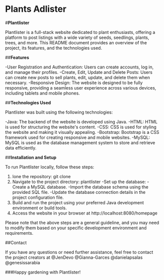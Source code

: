 # Plants Adlister

#**Plantlister**

Plantlister is a full-stack website dedicated to plant enthusiasts, offering a platform to post listings with a wide variety of seeds, seedlings, plants, trees, and more. This README document provides an overview of the project, its features, and the technologies used.

##**Features**

-User Registration and Authentication: Users can create accounts, log in, and manage their profiles.
-Create, Edit, Update and Delete Posts: Users can create new posts to sell plants, edit, update, and delete them when necessary.
-Responsive Design: The website is designed to be fully responsive, providing a seamless user experience across various devices, including tablets and mobile phones.

##**Technologies Used**

Plantlister was built using the following technologies:

-Java: The backend of the website is developed using Java.
-HTML: HTML is used for structuring the website's content.
-CSS: CSS is used for styling the website and making it visually appealing.
-Bootstrap: Bootstrap is a CSS framework used for creating responsive and mobile websites.
-MySQL: MySQL is used as the database management system to store and retrieve data efficiently.

##**Installation and Setup**

To run Plantlister locally, follow these steps:

1. lone the repository: git clone 
2. Navigate to the project directory:  plantlister
  -Set up the database:
  -Create a MySQL database.
  -Import the database schema using the provided SQL file.
  -Update the database connection details in the project configuration file.
3. Build and run the project using your preferred Java development environment or build tools.
4. Access the website in your browser at http://localhost:8080/homepage

Please note that the above steps are a general guideline, and you may need to modify them based on your specific development environment and requirements.

##Contact

If you have any questions or need further assistance, feel free to contact the project creators at @JenDevo @Gianna-Garces @danielapsalas @genesissarabia

###Happy gardening with Plantlister!
